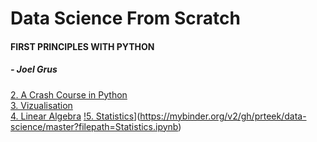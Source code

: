 # Data Science From Scratch

#### FIRST PRINCIPLES WITH PYTHON
##### - Joel Grus

[2. A Crash Course in Python](https://mybinder.org/v2/gh/prteek/dataScienceFromScratch/master?filepath=CrashCourseInPython.ipynb)  
[3. Vizualisation](https://mybinder.org/v2/gh/prteek/dataScienceFromScratch/master?filepath=VisualizingData.ipynb)    
[4. Linear Algebra](https://mybinder.org/v2/gh/prteek/data-science/master?filepath=LinearAlgebra.ipynb)
[!5. Statistics](https://mybinder.org/badge_logo.svg)](https://mybinder.org/v2/gh/prteek/data-science/master?filepath=Statistics.ipynb)
